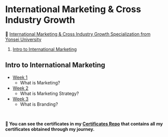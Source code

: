 # International Marketing & Cross Industry Growth

 🔶 <a href="https://www.coursera.org/specializations/international-marketing">International Marketing & Cross Industry Growth Specialization
 from Yonsei University </a>

<!--<strong><p>✳ Specialization on Coursera by Yonsei University </strong> https://www.coursera.org/specializations/international-marketing </p>-->

1. [Intro to International Marketing](https://github.com/ShafayetB/Coursera/tree/master/International-Marketing%20%26%20Cross-Industry-Growth/Intro%20to%20International%20Marketing)


## Intro to International Marketing
- [Week 1](https://github.com/ShafayetB/Coursera/tree/master/International-Marketing%20%26%20Cross-Industry-Growth/Intro%20to%20International%20Marketing/Week%201)
  - What is Marketing?
- [Week 2](https://github.com/ShafayetB/Coursera/tree/master/International-Marketing%20%26%20Cross-Industry-Growth/Intro%20to%20International%20Marketing/Week%202)
  - What is Marketing Strategy?
- [Week 3](https://github.com/ShafayetB/Coursera/tree/master/International-Marketing%20%26%20Cross-Industry-Growth/Intro%20to%20International%20Marketing/Week%203)
  - What is Branding?
  
    
 <br/>
<strong><p>🔷 You can see the certificates in my <a href="https://github.com/ShafayetB/Certificates">Certificates Repo</a> that contains all my certificates obtained through my journey.</strong></p><br/>

<!--🔷 **You can see the certificates in my <a href="https://github.com/ShafayetB/Certificates">Certificates Repo</a> that contains all my certificates obtained through my journey.**  -->

